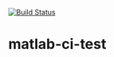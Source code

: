 [![Build Status](http://129.170.31.30:8080/buildStatus/icon?job=matlab-ci-test)](http://129.170.31.30:8080/job/matlab-ci-test&.png)

# matlab-ci-test